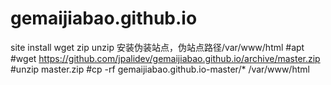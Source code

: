 # gemaijiabao.github.io
site install wget zip unzip
安装伪装站点，伪站点路径/var/www/html
#apt 
#wget https://github.com/jpalidev/gemaijiabao.github.io/archive/master.zip
#unzip master.zip
#cp -rf gemaijiabao.github.io-master/* /var/www/html
